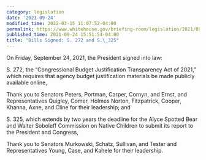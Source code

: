 ```yaml
---
category: legislation
date: '2021-09-24'
modified_time: 2022-03-15 11:07:52-04:00
permalink: https://www.whitehouse.gov/briefing-room/legislation/2021/09/24/bills-signed-s-272-and-s-325/
published_time: 2021-09-24 15:51:54-04:00
title: "Bills Signed: S. 272 and S.\_325"
---
```

 
  
On Friday, September 24, 2021, the President signed into law:  
  
S. 272, the “Congressional Budget Justification Transparency Act of
2021,” which requires that agency budget justification materials be made
publicly available online,  
  
Thank you to Senators Peters, Portman, Carper, Cornyn, and Ernst, and
Representatives Quigley, Comer, Holmes Norton, Fitzpatrick, Cooper,
Khanna, Axne, and Cline for their leadership; and  
  
S. 325, which extends by two years the deadline for the Alyce Spotted
Bear and Walter Soboleff Commission on Native Children to submit its
report to the President and Congress,  
  
Thank you to Senators Murkowski, Schatz, Sullivan, and Tester and
Representatives Young, Case, and Kahele for their leadership.
